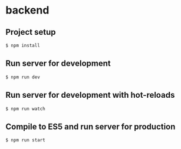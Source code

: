 # backend

## Project setup
```
$ npm install
```

## Run server for development
```
$ npm run dev
```

## Run server for development with hot-reloads
```
$ npm run watch
```

## Compile to ES5 and run server for production
```
$ npm run start
```